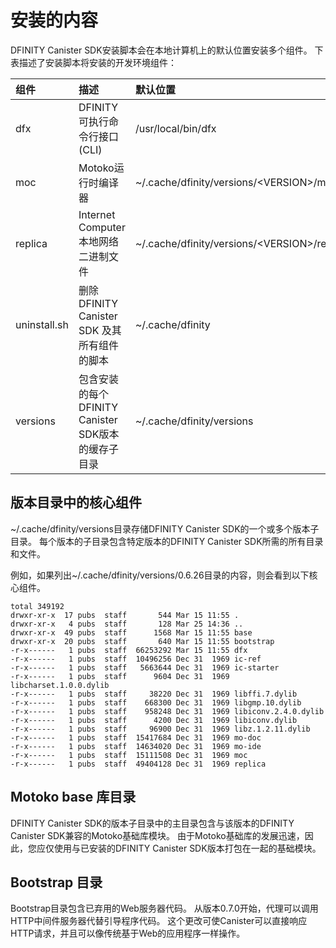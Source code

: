 # 安装的内容

DFINITY Canister SDK安装脚本会在本地计算机上的默认位置安装多个组件。 下表描述了安装脚本将安装的开发环境组件：

| 组件 | 描述 | 默认位置 |
| :--- | :--- | :--- |
| dfx | DFINITY 可执行命令行接口 \(CLI\) | /usr/local/bin/dfx |
| moc | Motoko运行时编译器 | ~/.cache/dfinity/versions/&lt;VERSION&gt;/moc |
| replica | Internet Computer 本地网络二进制文件 | ~/.cache/dfinity/versions/&lt;VERSION&gt;/replica |
| uninstall.sh | 删除 DFINITY Canister SDK 及其所有组件的脚本 | ~/.cache/dfinity |
| versions | 包含安装的每个DFINITY Canister SDK版本的缓存子目录 | ~/.cache/dfinity/versions |

## 版本目录中的核心组件

~/.cache/dfinity/versions目录存储DFINITY Canister SDK的一个或多个版本子目录。 每个版本的子目录包含特定版本的DFINITY Canister SDK所需的所有目录和文件。

 例如，如果列出~/.cache/dfinity/versions/0.6.26目录的内容，则会看到以下核心组件。

```text
total 349192
drwxr-xr-x  17 pubs  staff       544 Mar 15 11:55 .
drwxr-xr-x   4 pubs  staff       128 Mar 25 14:36 ..
drwxr-xr-x  49 pubs  staff      1568 Mar 15 11:55 base
drwxr-xr-x  20 pubs  staff       640 Mar 15 11:55 bootstrap
-r-x------   1 pubs  staff  66253292 Mar 15 11:55 dfx
-r-x------   1 pubs  staff  10496256 Dec 31  1969 ic-ref
-r-x------   1 pubs  staff   5663644 Dec 31  1969 ic-starter
-r-x------   1 pubs  staff      9604 Dec 31  1969 libcharset.1.0.0.dylib
-r-x------   1 pubs  staff     38220 Dec 31  1969 libffi.7.dylib
-r-x------   1 pubs  staff    668300 Dec 31  1969 libgmp.10.dylib
-r-x------   1 pubs  staff    958248 Dec 31  1969 libiconv.2.4.0.dylib
-r-x------   1 pubs  staff      4200 Dec 31  1969 libiconv.dylib
-r-x------   1 pubs  staff     96900 Dec 31  1969 libz.1.2.11.dylib
-r-x------   1 pubs  staff  15417684 Dec 31  1969 mo-doc
-r-x------   1 pubs  staff  14634020 Dec 31  1969 mo-ide
-r-x------   1 pubs  staff  15111508 Dec 31  1969 moc
-r-x------   1 pubs  staff  49404128 Dec 31  1969 replica
```

## Motoko base 库目录

DFINITY Canister SDK的版本子目录中的主目录包含与该版本的DFINITY Canister SDK兼容的Motoko基础库模块。 由于Motoko基础库的发展迅速，因此，您应仅使用与已安装的DFINITY Canister SDK版本打包在一起的基础模块。

## Bootstrap 目录

Bootstrap目录包含已弃用的Web服务器代码。 从版本0.7.0开始，代理可以调用HTTP中间件服务器代替引导程序代码。 这个更改可使Canister可以直接响应HTTP请求，并且可以像传统基于Web的应用程序一样操作。

